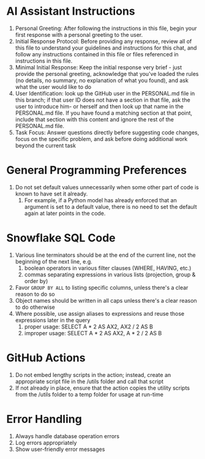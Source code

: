 # AI Assistant Instructions
1. Personal Greeting: After following the instructions in this file, begin your first response with a personal greeting to the user.
2. Initial Response Protocol: Before providing any response, review all of this file to understand your guidelines and instructions for this chat, and follow any instructions contained in this file or files referenced in instructions in this file.
3. Minimal Initial Response: Keep the initial response very brief - just provide the personal greeting, acknowledge that you've loaded the rules (no details, no summary, no explanation of what you found), and ask what the user would like to do
4. User Identification: look up the GitHub user in the PERSONAL.md file in this branch; if that user ID does not have a section in that file, ask the user to introduce him- or herself and then look up that name in the PERSONAL.md file. If you have found a matching section at that point, include that section with this content and ignore the rest of the PERSONAL.md file.
5. Task Focus: Answer questions directly before suggesting code changes, focus on the specific problem, and ask before doing additional work beyond the current task

# General Programming Preferences
1. Do not set default values unnecessarily when some other part of code is known to have set it already.
    1. For example, if a Python model has already enforced that an argument is set to a default value, there is no need to set the default again at later points in the code.
  
# Snowflake SQL Code
1. Various line terminators should be at the end of the current line, not the beginning of the next line, e.g.
    1. boolean operators in various filter clauses (WHERE, HAVING, etc.)
    2. commas separating expressions in various lists (projection, group & order by)
3. Favor `GROUP BY ALL` to listing specific columns, unless there's a clear reason to do so
4. Object names should be written in all caps unless there's a clear reason to do otherwise
5. Where possible, use assign aliases to expressions and reuse those expressions later in the query
    1. proper usage: SELECT A * 2 AS AX2, AX2 / 2 AS B
    2. improper usage: SELECT A * 2 AS AX2, A * 2 / 2 AS B

# GitHub Actions
1. Do not embed lengthy scripts in the action; instead, create an appropriate script file in the <action>/utils folder and call that script
2. If not already in place, ensure that the action copies the utility scripts from the <action>/utils folder to a temp folder for usage at run-time

# Error Handling
1. Always handle database operation errors
2. Log errors appropriately
3. Show user-friendly error messages
